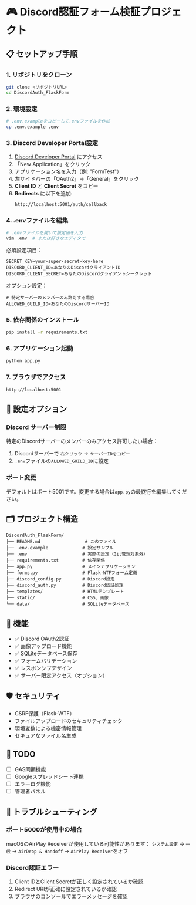 # 🎮 Discord認証フォーム検証プロジェクト

## 📋 セットアップ手順

### 1. リポジトリをクローン
```bash
git clone <リポジトリURL>
cd DiscordAuth_FlaskForm
```

### 2. 環境設定
```bash
# .env.exampleをコピーして.envファイルを作成
cp .env.example .env
```

### 3. Discord Developer Portal設定

1. [Discord Developer Portal](https://discord.com/developers/applications) にアクセス
2. 「New Application」をクリック
3. アプリケーション名を入力（例: "FormTest"）
4. 左サイドバーの「OAuth2」→「General」をクリック
5. **Client ID** と **Client Secret** をコピー
6. **Redirects** に以下を追加:
   ```
   http://localhost:5001/auth/callback
   ```

### 4. .envファイルを編集

```bash
# .envファイルを開いて設定値を入力
vim .env  # または好きなエディタで
```

必須設定項目：
```env
SECRET_KEY=your-super-secret-key-here
DISCORD_CLIENT_ID=あなたのDiscordクライアントID
DISCORD_CLIENT_SECRET=あなたのDiscordクライアントシークレット
```

オプション設定：
```env
# 特定サーバーのメンバーのみ許可する場合
ALLOWED_GUILD_ID=あなたのDiscordサーバーID
```

### 5. 依存関係のインストール
```bash
pip install -r requirements.txt
```

### 6. アプリケーション起動
```bash
python app.py
```

### 7. ブラウザでアクセス
```
http://localhost:5001
```

## 🔧 設定オプション

### Discord サーバー制限
特定のDiscordサーバーのメンバーのみアクセス許可したい場合：

1. Discordサーバーで `右クリック` → `サーバーIDをコピー`
2. `.env`ファイルの`ALLOWED_GUILD_ID`に設定

### ポート変更
デフォルトはポート5001です。変更する場合は`app.py`の最終行を編集してください。

## 🗂️ プロジェクト構造

```
DiscordAuth_FlaskForm/
├── README.md                 # このファイル
├── .env.example             # 設定サンプル
├── .env                     # 実際の設定（Git管理対象外）
├── requirements.txt         # 依存関係
├── app.py                   # メインアプリケーション
├── forms.py                 # Flask-WTFフォーム定義
├── discord_config.py        # Discord設定
├── discord_auth.py          # Discord認証処理
├── templates/               # HTMLテンプレート
├── static/                  # CSS、画像
└── data/                    # SQLiteデータベース
```

## 🚀 機能

- ✅ Discord OAuth2認証
- ✅ 画像アップロード機能
- ✅ SQLiteデータベース保存
- ✅ フォームバリデーション
- ✅ レスポンシブデザイン
- ✅ サーバー限定アクセス（オプション）

## 🛡️ セキュリティ

- CSRF保護（Flask-WTF）
- ファイルアップロードのセキュリティチェック
- 環境変数による機密情報管理
- セキュアなファイル名生成

## 📝 TODO

- [ ] GAS同期機能
- [ ] Googleスプレッドシート連携
- [ ] エラーログ機能
- [ ] 管理者パネル

## 🐛 トラブルシューティング

### ポート5000が使用中の場合
macOSのAirPlay Receiverが使用している可能性があります：
`システム設定` → `一般` → `AirDrop & Handoff` → `AirPlay Receiver`をオフ

### Discord認証エラー
1. Client IDとClient Secretが正しく設定されているか確認
2. Redirect URIが正確に設定されているか確認
3. ブラウザのコンソールでエラーメッセージを確認
